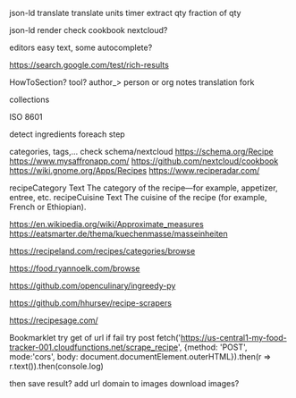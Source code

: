 json-ld
translate
    translate units
timer
extract qty
    fraction of qty

json-ld render
    check cookbook nextcloud?

editors easy text, some autocomplete?

https://search.google.com/test/rich-results

HowToSection?
tool?
author_> person or org
notes
translation
fork

collections

ISO 8601

detect ingredients foreach step

categories, tags,... check schema/nextcloud
https://schema.org/Recipe
https://www.mysaffronapp.com/
https://github.com/nextcloud/cookbook
https://wiki.gnome.org/Apps/Recipes
https://www.reciperadar.com/

recipeCategory	Text	The category of the recipe—for example, appetizer, entree, etc.
recipeCuisine	Text	The cuisine of the recipe (for example, French or Ethiopian).

https://en.wikipedia.org/wiki/Approximate_measures
https://eatsmarter.de/thema/kuechenmasse/masseinheiten

https://recipeland.com/recipes/categories/browse

https://food.ryannoelk.com/browse

https://github.com/openculinary/ingreedy-py


https://github.com/hhursev/recipe-scrapers

https://recipesage.com/


Bookmarklet
try get of url if fail try post
fetch('https://us-central1-my-food-tracker-001.cloudfunctions.net/scrape_recipe', {method: 'POST', mode:'cors', body: document.documentElement.outerHTML}).then(r => r.text()).then(console.log)

then save result?
add url domain to images
download images?
